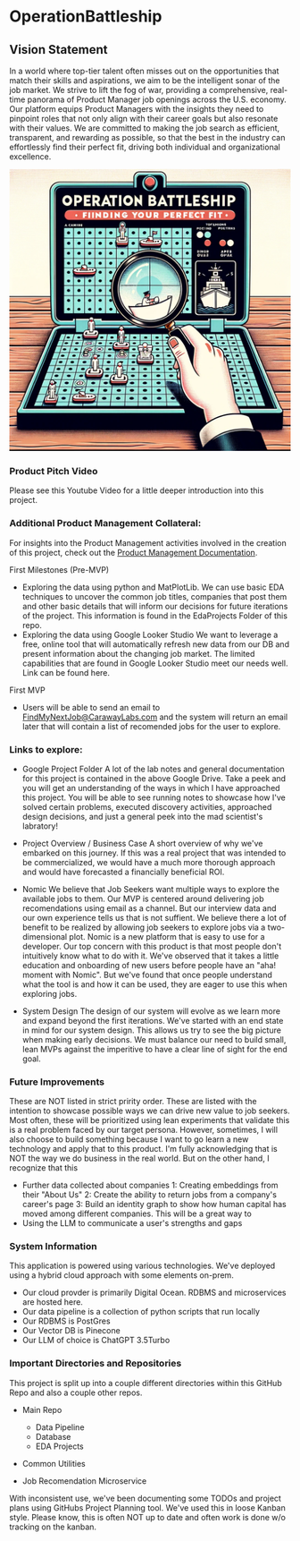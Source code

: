 # OperationBattleship

## Vision Statement

In a world where top-tier talent often misses out on the opportunities that match their skills and aspirations, we aim to be the intelligent sonar of the job market. We strive to lift the fog of war, providing a comprehensive, real-time panorama of Product Manager job openings across the U.S. economy. Our platform equips Product Managers with the insights they need to pinpoint roles that not only align with their career goals but also resonate with their values. We are committed to making the job search as efficient, transparent, and rewarding as possible, so that the best in the industry can effortlessly find their perfect fit, driving both individual and organizational excellence.

<div align="center">
<img src="Resources/Vision.png" alt="Vision" width="600"/>
</div>

### Product Pitch Video
Please see this Youtube Video for a little deeper introduction into this project. 



### Additional Product Management Collateral:
For insights into the Product Management activities involved in the creation of this project, check out the [Product Management Documentation](./ProductManagementActivities/readme.md).


First Milestones (Pre-MVP)
- Exploring the data using python and MatPlotLib. 
    We can use basic EDA techniques to uncover the common job titles, companies that post them and other basic details that will inform our decisions for future iterations of the project. This information is found in the EdaProjects Folder of this repo. 
- Exploring the data using Google Looker Studio
    We want to leverage a free, online tool that will automatically refresh new data from our DB and present information about the changing job market. The limited capabilities that are found in Google Looker Studio meet our needs well. Link can be found here.

First MVP
- Users will be able to send an email to [FindMyNextJob@CarawayLabs.com](FindMyNextJob@CarawayLabs.com) and the system will return an email later that will contain a list of recomended jobs for the user to explore. 

### Links to explore:

- Google Project Folder
    A lot of the lab notes and general documentation for this project is contained in the above Google Drive. Take a peek and you will get an understanding of the ways in which I have approached this project. You will be able to see running notes to showcase how I've solved certain problems, executed discovery activities, approached design decisions, and just a general peek into the mad scientist's labratory!

- Project Overview / Business Case
    A short overview of why we've embarked on this journey. If this was a real project that was intended to be commercialized, we would have a much more thorough approach and would have forecasted a financially beneficial ROI. 

- Nomic
    We believe that Job Seekers want multiple ways to explore the available jobs to them. Our MVP is centered around delivering job recomendations using email as a channel. But our interview data and our own experience tells us that is not suffient. We believe there a lot of benefit to be realized by allowing job seekers to explore jobs via a two-dimensional plot. Nomic is a new platform that is easy to use for a developer. Our top concern with this product is that most people don't intuitively know what to do with it. We've observed that it takes a little education and onboarding of new users before people have an "aha! moment with Nomic". But we've found that once people understand what the tool is and how it can be used, they are eager to use this when exploring jobs.  

- System Design
    The design of our system will evolve as we learn more and expand beyond the first iterations. We've started with an end state in mind for our system design. This allows us try to see the big picture when making early decisions. We must balance our need to build small, lean MVPs against the imperitive to have a clear line of sight for the end goal. 

### Future Improvements
These are NOT listed in strict pririty order. These are listed with the intention to showcase possible ways we can drive new value to job seekers. Most often, these will be prioritized using lean experiments that validate this is a real problem faced by our target persona. However, sometimes, I will also choose to build something because I want to go learn a new technology and apply that to this product. I'm fully acknowledging that is NOT the way we do business in the real world. But on the other hand, I recognize that this 

- Further data collected about companies
    1: Creating embeddings from their "About Us"
    2: Create the ability to return jobs from a company's career's page
    3: Build an identity graph to show how human capital has moved among different companies. 
        This will be a great way to 
- Using the LLM to communicate a user's strengths and gaps

### System Information
This application is powered using various technologies. We've deployed using a hybrid cloud approach with some elements on-prem.  
- Our cloud provder is primarily Digital Ocean. RDBMS and microservices are hosted here. 
- Our data pipeline is a collection of python scripts that run locally
- Our RDBMS is PostGres
- Our Vector DB is Pinecone
- Our LLM of choice is ChatGPT 3.5Turbo



### Important Directories and Repositories
This project is split up into a couple different directories within this GitHub Repo and also a couple other repos. 
- Main Repo
    - Data Pipeline
    - Database
    - EDA Projects

- Common Utilities
- Job Recomendation Microservice

With inconsistent use, we've been documenting some TODOs and project plans using GitHubs Project Planning tool. We've used this in loose Kanban style. Please know, this is often NOT up to date and often work is done w/o tracking on the kanban. 
